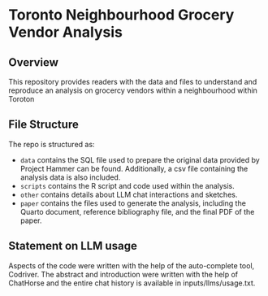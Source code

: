 # Toronto Neighbourhood Grocery Vendor Analysis

## Overview

This repository provides readers with the data and files to understand and reproduce an analysis on grocercy vendors within a neighbourhood within Toroton


## File Structure

The repo is structured as:

-   `data` contains the SQL file used to prepare the original data provided by Project Hammer can be found. Additionally, a csv file containing the analysis data is also included.
-   `scripts` contains the R script and code used within the analysis. 
-   `other` contains details about LLM chat interactions and sketches.
-   `paper` contains the files used to generate the analysis, including the Quarto document, reference bibliography file, and the final PDF of the paper. 

## Statement on LLM usage

Aspects of the code were written with the help of the auto-complete tool, Codriver. The abstract and introduction were written with the help of ChatHorse and the entire chat history is available in inputs/llms/usage.txt.
